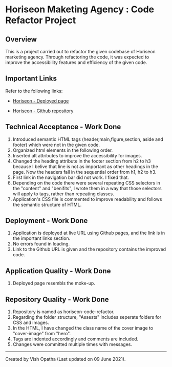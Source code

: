 # Horiseon Maketing Agency : Code Refactor Project

## Overview
This is a project carried out to refactor the given codebase of Horiseon marketing agency. Through refactoring the code, it was expected to improve the accessibility features and efficiency of the given code.

## Important Links
Refer to the following links:
* [Horiseon - Deployed page](https://vish-opatha.github.io/horiseon-code-refactor/)

* [Horiseon - Github repository](https://github.com/vish-opatha/horiseon-code-refactor/)

## Technical Acceptance - Work Done
1. Introduced semantic HTML tags (header,main,figure,section, aside and footer) which were not in the given code.
2. Organized html elements in the following order.
3. Inserted alt attributes to improve the accessibility for images.
4. Changed the heading attribute in the footer section from h2 to h3 because I belive that line is not as important as other headings in the page. Now the headers fall in the sequential order from h1, h2 to h3.
5. First link in the navigation bar did not work. I fixed that.
6. Depending on the code there were several repeating CSS selectors in the "content" and "benifits", I wrote them in a way that those selectors will apply to tags, rather than repeating classes. 
7. Application's CSS file is commented to improve readability and follows the semantic structure of HTML.

## Deployment - Work Done
1. Application is deployed at live URL using Github pages, and the link is in the important links section.
2. No errors found in loading.
3. Link to the Github URL is given and the repository contains the improved code.

## Application Quality - Work Done
1. Deployed page resembls the moke-up.

## Repository Quality - Work Done
1. Repository is named as horiseon-code-refactor.
2. Regarding the folder structure, "Assests" includes seperate folders for CSS and images.
3. In the HTML, I have changed the class name of the cover image to "cover-image" from "hero".
4. Tags are indented accordingly and comments are included.
5. Changes were committed multiple times with messages.

---
Created by Vish Opatha (Last updated on 09 June 2021).







